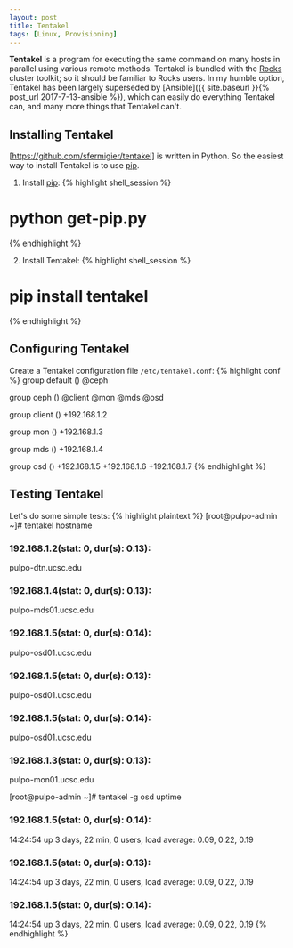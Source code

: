 ```yaml
---
layout: post
title: Tentakel
tags: [Linux, Provisioning]
---
```


**Tentakel** is a program for executing the same command on many hosts in parallel using various remote methods.<!-- more --> Tentakel is bundled with the [Rocks](http://www.rocksclusters.org/wordpress/) cluster toolkit; so it should be familiar to Rocks users. In my humble option, Tentakel has been largely superseded by [Ansible]({{ site.baseurl }}{% post_url 2017-7-13-ansible %}), which can easily do everything Tentakel can, and many more things that Tentakel can't.

## Installing Tentakel
[https://github.com/sfermigier/tentakel] is written in Python. So the easiest way to install Tentakel is to use [pip](https://pip.pypa.io/en/stable/).

1) Install [pip](https://pip.pypa.io/en/stable/installing/):
{% highlight shell_session %}
# python get-pip.py
{% endhighlight %}

2) Install Tentakel:
{% highlight shell_session %}
# pip install tentakel
{% endhighlight %}

## Configuring Tentakel
Create a Tentakel configuration file `/etc/tentakel.conf`:
{% highlight conf %}
group default ()
  @ceph

group ceph ()
  @client
  @mon
  @mds
  @osd

group client ()
  +192.168.1.2

group mon ()
  +192.168.1.3

group mds ()
  +192.168.1.4

group osd ()
  +192.168.1.5
  +192.168.1.6
  +192.168.1.7
{% endhighlight %}

## Testing Tentakel
Let's do some simple tests:
{% highlight plaintext %}
[root@pulpo-admin ~]# tentakel hostname
### 192.168.1.2(stat: 0, dur(s): 0.13):
pulpo-dtn.ucsc.edu
### 192.168.1.4(stat: 0, dur(s): 0.13):
pulpo-mds01.ucsc.edu
### 192.168.1.5(stat: 0, dur(s): 0.14):
pulpo-osd01.ucsc.edu
### 192.168.1.5(stat: 0, dur(s): 0.13):
pulpo-osd01.ucsc.edu
### 192.168.1.5(stat: 0, dur(s): 0.14):
pulpo-osd01.ucsc.edu
### 192.168.1.3(stat: 0, dur(s): 0.13):
pulpo-mon01.ucsc.edu

[root@pulpo-admin ~]# tentakel -g osd uptime
### 192.168.1.5(stat: 0, dur(s): 0.14):
 14:24:54 up 3 days, 22 min,  0 users,  load average: 0.09, 0.22, 0.19
### 192.168.1.5(stat: 0, dur(s): 0.13):
 14:24:54 up 3 days, 22 min,  0 users,  load average: 0.09, 0.22, 0.19
### 192.168.1.5(stat: 0, dur(s): 0.14):
 14:24:54 up 3 days, 22 min,  0 users,  load average: 0.09, 0.22, 0.19
{% endhighlight %}
